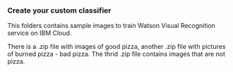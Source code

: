 ### Create your custom classifier

This folders contains sample images to train Watson Visual Recognition service on IBM Cloud. 

There is a .zip file with images of good pizza, another .zip file with pictures of burned pizza - bad pizza. 
The thrid .zip file contains images that are not pizza. 
